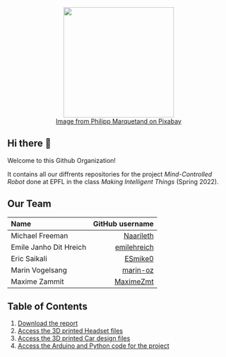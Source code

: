 <div align="center"> <img src="https://cdn.pixabay.com/photo/2020/04/22/09/38/circuits-5076887_1280.png" align=center height=250px></img> <br> <a href="https://pixabay.com/fr/vectors/circuits-cerveau-r%c3%a9seau-%c3%a9br%c3%a9cher-5076887/">Image from Philipp Marquetand on Pixabay</a> </div>

## Hi there 👋 
Welcome to this Github Organization!

It contains all our diffrents repositories for the project *Mind-Controlled Robot* done at EPFL in the class *Making Intelligent Things* (Spring 2022).


## Our Team
| Name                    |                                     GitHub username |
| :---------------------- | --------------------------------------------------: |
| Michael Freeman         |           [Naarileth](https://github.com/Naarileth) |
| Emile Janho Dit Hreich  |       [emilehreich](https://github.com/emilehreich) |
| Eric Saikali            |               [ESmike0](https://github.com/ESmike0) |
| Marin Vogelsang         |             [marin-oz](https://github.com/marin-oz) |
| Maxime Zammit           |           [MaximeZmt](https://github.com/MaximeZmt) |

## Table of Contents
1. [Download the report](https://github.com/EPFL-EEG-Team/.github/blob/main/EEG_Final_Report.pdf)
2. [Access the 3D printed Headset files](https://github.com/EPFL-EEG-Team/headset)
3. [Access the 3D printed Car design files](https://github.com/EPFL-EEG-Team/car_design)
4. [Access the Arduino and Python code for the project](https://github.com/EPFL-EEG-Team/robot_mind_control)

